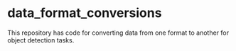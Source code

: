 # data_format_conversions

This repository has code for converting data from one format to another for object detection tasks.
